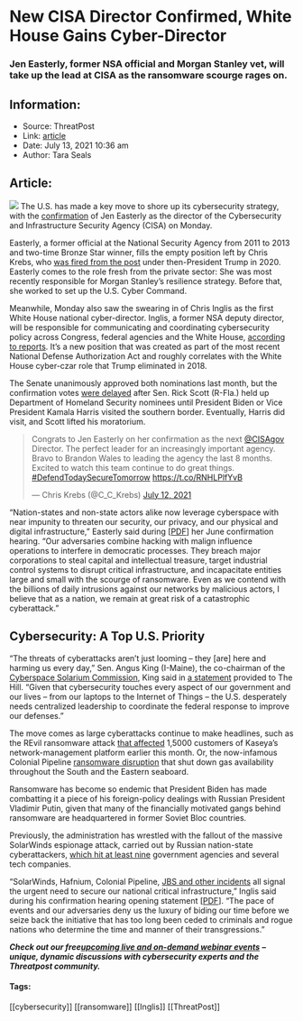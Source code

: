 # New CISA Director Confirmed, White House Gains Cyber-Director
### Jen Easterly, former NSA official and Morgan Stanley vet, will take up the lead at CISA as the ransomware scourge rages on.

## Information:
+ Source: ThreatPost
+ Link: [article](https://kasperskycontenthub.com/threatpost-global/?p=167710)
+ Date: July 13, 2021  10:36 am
+ Author: Tara Seals


## Article:
![](https://media.threatpost.com/wp-content/uploads/sites/103/2021/07/13101756/jen-and-chris-e1626185891638.jpg)
The U.S. has made a key move to shore up its cybersecurity strategy, with the [confirmation](https://twitter.com/SenateCloakroom/status/1414681431029207040) of Jen Easterly as the director of the Cybersecurity and Infrastructure Security Agency (CISA) on Monday.


Easterly, a former official at the National Security Agency from 2011 to 2013 and two-time Bronze Star winner, fills the empty position left by Chris Krebs, who [was fired from the post](https://threatpost.com/firing-of-krebs-condemned/161338/) under then-President Trump in 2020. Easterly comes to the role fresh from the private sector: She was most recently responsible for Morgan Stanley’s resilience strategy. Before that, she worked to set up the U.S. Cyber Command.



Meanwhile, Monday also saw the swearing in of Chris Inglis as the first White House national cyber-director. Inglis, a former NSA deputy director, will be responsible for communicating and coordinating cybersecurity policy across Congress, federal agencies and the White House, [according to reports](https://about.bgov.com/news/u-s-cyber-chief-in-limbo-during-revil-attacks-set-to-start-work/). It’s a new position that was created as part of the most recent National Defense Authorization Act and roughly correlates with the White House cyber-czar role that Trump eliminated in 2018.


The Senate unanimously approved both nominations last month, but the confirmation votes [were delayed](https://thehill.com/policy/cybersecurity/559936-rick-scott-blocks-senate-vote-on-top-cyber-nominee-until-harris-visits) after Sen. Rick Scott (R-Fla.) held up Department of Homeland Security nominees until President Biden or Vice President Kamala Harris visited the southern border. Eventually, Harris did visit, and Scott lifted his moratorium.



> 
> Congrats to Jen Easterly on her confirmation as the next [@CISAgov](https://twitter.com/CISAgov?ref_src=twsrc%5Etfw) Director. The perfect leader for an increasingly important agency. Bravo to Brandon Wales to leading the agency the last 8 months. Excited to watch this team continue to do great things. [#DefendTodaySecureTomorrow](https://twitter.com/hashtag/DefendTodaySecureTomorrow?src=hash&ref_src=twsrc%5Etfw) <https://t.co/RNHLPlfYvB>
> 
> 
> — Chris Krebs (@C\_C\_Krebs) [July 12, 2021](https://twitter.com/C_C_Krebs/status/1414684737164255236?ref_src=twsrc%5Etfw)
> 
> 



“Nation-states and non-state actors alike now leverage cyberspace with near impunity to threaten our security, our privacy, and our physical and digital infrastructure,” Easterly said during [[PDF](https://www.hsgac.senate.gov/imo/media/doc/Prepared%20Statement-Easterly-2021-06-10.pdf)] her June confirmation hearing. “Our adversaries combine hacking with malign influence operations to interfere in democratic processes. They breach major corporations to steal capital and intellectual treasure, target industrial control systems to disrupt critical infrastructure, and incapacitate entities large and small with the scourge of ransomware. Even as we contend with the billions of daily intrusions against our networks by malicious actors, I believe that as a nation, we remain at great risk of a catastrophic cyberattack.”


**Cybersecurity: A Top U.S. Priority**
--------------------------------------


“The threats of cyberattacks aren’t just looming – they [are] here and harming us every day,” Sen. Angus King (I-Maine), the co-chairman of the [Cyberspace Solarium Commission](https://www.solarium.gov/), King said in [a statement](https://thehill.com/policy/cybersecurity/562601-chris-inglis-formally-sworn-in-as-national-cyber-director) provided to The Hill. “Given that cybersecurity touches every aspect of our government and our lives – from our laptops to the Internet of Things – the U.S. desperately needs centralized leadership to coordinate the federal response to improve our defenses.”


The move comes as large cyberattacks continue to make headlines, such as the REvil ransomware attack [that affected](https://threatpost.com/kaseya-patches-zero-days-revil-attacks/167670/) 1,5000 customers of Kaseya’s network-management platform earlier this month. Or, the now-infamous Colonial Pipeline [ransomware disruption](https://threatpost.com/colonial-pays-5m/166147/) that shut down gas availability throughout the South and the Eastern seaboard.


Ransomware has become so endemic that President Biden has made combatting it a piece of his foreign-policy dealings with Russian President Vladimir Putin, given that many of the financially motivated gangs behind ransomware are headquartered in former Soviet Bloc countries.


Previously, the administration has wrestled with the fallout of the massive SolarWinds espionage attack, carried out by Russian nation-state cyberattackers, [which hit at least nine](https://threatpost.com/solarwinds-attackers-dhs-emails/165110/) government agencies and several tech companies.


“SolarWinds, Hafnium, Colonial Pipeline, [JBS and other incidents](https://threatpost.com/jbs-paid-11m/166767/) all signal the urgent need to secure our national critical infrastructure,” Inglis said during his confirmation hearing opening statement [[PDF](https://www.hsgac.senate.gov/imo/media/doc/Prepared%20Statement-Inglis-2021-06-10.pdf)]. “The pace of events and our adversaries deny us the luxury of biding our time before we seize back the initiative that has too long been ceded to criminals and rogue nations who determine the time and manner of their transgressions.”


***Check out our free***[***upcoming live and on-demand webinar events***](https://threatpost.com/category/webinars/) ***– unique, dynamic discussions with cybersecurity experts and the Threatpost community.***




#### Tags:
[[cybersecurity]] [[ransomware]] [[Inglis]] [[ThreatPost]]
